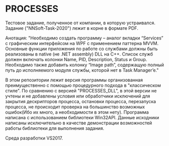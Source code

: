 # PROCESSES

Тестовое задание, полученное от компании, в которую устраивался. 
Задание ("NNSoft-Task-2020") лежит в корне в формате PDF.

Анотация:
"Необходимо создать программу  –  аналог вкладки “Services” с графическим интерфейсом  на  WPF  с применением  паттерна  MVVM. Основные функции приложения  по работе  со службами  должны  быть  реализованы  в  native  (не  .NET assembly)  DLL  на С++.  Список служб должен включать колонки  Name,  PID, Description,  Status  и Group. Необходимо  также  добавить колонку  “Image  path”, содержащую полный  путь  до  исполняемого  модуля  службы, которой нет в Task Manager’e."

В этом репозитории лежит версия программы организованная преимущественно с помощью процедурного подхода в "классическом стиле".  По сравнению с версией "PROCESSES_DLL", в этой версии не учтены и не добавлены условия или обработчики исключений для закрытия дескрипторов процесса, остановки процесса, перезапуска процесса, не происходит проверка на большинство возможных ошибок(Ибо их много, а необходимости в этом нету). Программа написана с использованием библиотеки Win32API. Данные исходники написаны исключительно в качестве демонстрации возможностей работы библиотеки для выполнения задания. 

Среда разработки VS2017.

